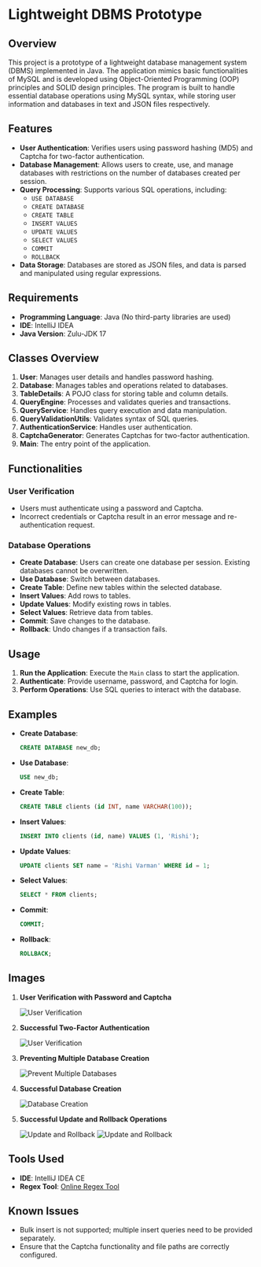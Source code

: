 
# Lightweight DBMS Prototype

## Overview

This project is a prototype of a lightweight database management system (DBMS) implemented in Java. The application mimics basic functionalities of MySQL and is developed using Object-Oriented Programming (OOP) principles and SOLID design principles. The program is built to handle essential database operations using MySQL syntax, while storing user information and databases in text and JSON files respectively.

## Features

- **User Authentication**: Verifies users using password hashing (MD5) and Captcha for two-factor authentication.
- **Database Management**: Allows users to create, use, and manage databases with restrictions on the number of databases created per session.
- **Query Processing**: Supports various SQL operations, including:
  - `USE DATABASE`
  - `CREATE DATABASE`
  - `CREATE TABLE`
  - `INSERT VALUES`
  - `UPDATE VALUES`
  - `SELECT VALUES`
  - `COMMIT`
  - `ROLLBACK`
- **Data Storage**: Databases are stored as JSON files, and data is parsed and manipulated using regular expressions.

## Requirements

- **Programming Language**: Java (No third-party libraries are used)
- **IDE**: IntelliJ IDEA
- **Java Version**: Zulu-JDK 17

## Classes Overview

1. **User**: Manages user details and handles password hashing.
2. **Database**: Manages tables and operations related to databases.
3. **TableDetails**: A POJO class for storing table and column details.
4. **QueryEngine**: Processes and validates queries and transactions.
5. **QueryService**: Handles query execution and data manipulation.
6. **QueryValidationUtils**: Validates syntax of SQL queries.
7. **AuthenticationService**: Handles user authentication.
8. **CaptchaGenerator**: Generates Captchas for two-factor authentication.
9. **Main**: The entry point of the application.

## Functionalities

### User Verification

- Users must authenticate using a password and Captcha.
- Incorrect credentials or Captcha result in an error message and re-authentication request.

### Database Operations

- **Create Database**: Users can create one database per session. Existing databases cannot be overwritten.
- **Use Database**: Switch between databases.
- **Create Table**: Define new tables within the selected database.
- **Insert Values**: Add rows to tables.
- **Update Values**: Modify existing rows in tables.
- **Select Values**: Retrieve data from tables.
- **Commit**: Save changes to the database.
- **Rollback**: Undo changes if a transaction fails.

## Usage

1. **Run the Application**: Execute the `Main` class to start the application.
2. **Authenticate**: Provide username, password, and Captcha for login.
3. **Perform Operations**: Use SQL queries to interact with the database.

## Examples

- **Create Database**:
  ```sql
  CREATE DATABASE new_db;
  ```

- **Use Database**:
  ```sql
  USE new_db;
  ```

- **Create Table**:
  ```sql
  CREATE TABLE clients (id INT, name VARCHAR(100));
  ```

- **Insert Values**:
  ```sql
  INSERT INTO clients (id, name) VALUES (1, 'Rishi');
  ```

- **Update Values**:
  ```sql
  UPDATE clients SET name = 'Rishi Varman' WHERE id = 1;
  ```

- **Select Values**:
  ```sql
  SELECT * FROM clients;
  ```

- **Commit**:
  ```sql
  COMMIT;
  ```

- **Rollback**:
  ```sql
  ROLLBACK;
  ```

## Images

1. **User Verification with Password and Captcha**

   ![User Verification](assets/7.png)

2. **Successful Two-Factor Authentication**

   ![User Verification](assets/1.png)

3. **Preventing Multiple Database Creation**

   ![Prevent Multiple Databases](assets/3.png)

4. **Successful Database Creation**

   ![Database Creation](assets/4.png)

5. **Successful Update and Rollback Operations**

   ![Update and Rollback](assets/5.png)
   ![Update and Rollback](assets/6.png)

## Tools Used

- **IDE**: IntelliJ IDEA CE
- **Regex Tool**: [Online Regex Tool](https://regex101.com/)

## Known Issues

- Bulk insert is not supported; multiple insert queries need to be provided separately.
- Ensure that the Captcha functionality and file paths are correctly configured.

